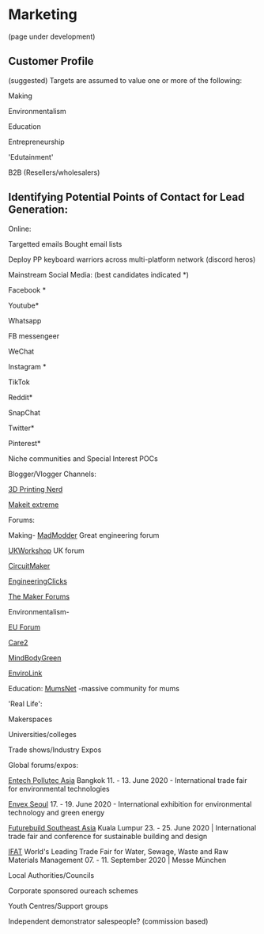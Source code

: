 # Marketing

(page under development)


## Customer Profile

(suggested)
Targets are assumed to value one or more of the following: 

Making

Environmentalism

Education

Entrepreneurship

'Edutainment'

B2B (Resellers/wholesalers)


## Identifying Potential Points of Contact for Lead Generation:


Online:

Targetted emails
Bought email lists

Deploy PP keyboard warriors across multi-platform network (discord heros)

Mainstream Social Media: (best candidates indicated *)

Facebook *

Youtube*

Whatsapp

FB messengeer

WeChat

Instagram *

TikTok

Reddit*

SnapChat

Twitter*

Pinterest*


Niche communities and Special Interest POCs

Blogger/Vlogger Channels:

[3D Printing Nerd](https://www.youtube.com/channel/UC_7aK9PpYTqt08ERh1MewlQ)

[Makeit extreme](https://www.youtube.com/channel/UCkhZ3X6pVbrEs_VzIPfwWgQ)

Forums:

Making-
[MadModder](https://madmodder.net/index.php) Great engineering forum

[UKWorkshop](https://www.ukworkshop.co.uk/forums/metalworking-forum-t41593.html) UK forum

[CircuitMaker](https://circuitmaker.com/forum)

[EngineeringClicks](https://www.engineeringclicks.com/forum/?s=8fe453f5321fcc042126b6f7978d9b8d)

[The Maker Forums](https://forum.makerforums.info/)

Environmentalism-

[EU Forum](https://community.eea.europa.eu/home/environmental-topics)

[Care2](https://www.care2.com/)

[MindBodyGreen](https://www.mindbodygreen.com/)

[EnviroLink](https://www.envirolink.org/forum/)

Education:
[MumsNet](https://www.mumsnet.com/) -massive community for mums



'Real Life':

Makerspaces

Universities/colleges

Trade shows/Industry Expos

Global forums/expos: 

[Entech Pollutec Asia](http://www.entechpollutec-asia.com/) Bangkok 11. - 13. June 2020 - International trade fair for environmental technologies

[Envex Seoul](http://www.envex.or.kr/eng/main/index.asp) 17. - 19. June 2020 - International exhibition for environmental technology and green energy

[Futurebuild Southeast Asia](https://www.futurebuildsea.com/) Kuala Lumpur 23. - 25. June 2020 | International trade fair and conference for sustainable building and design

[IFAT](https://www.ifat.de/en/) World's Leading Trade Fair for Water, Sewage, Waste and Raw Materials Management
07. - 11. September 2020 | Messe München 


Local Authorities/Councils

Corporate sponsored oureach schemes

Youth Centres/Support groups

Independent demonstrator salespeople? (commission based)


